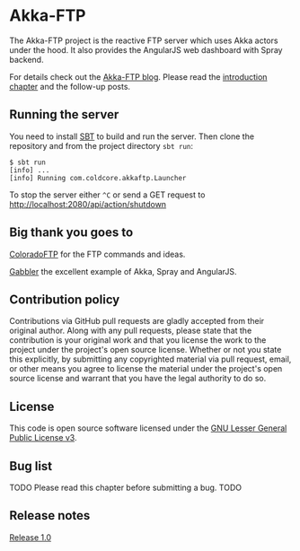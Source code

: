 # Akka-FTP

The Akka-FTP project is the reactive FTP server which uses Akka actors under the hood. It also provides the AngularJS web dashboard with Spray backend.

For details check out the [Akka-FTP blog](http://akka-ftp.blogspot.co.uk).
Please read the [introduction chapter](http://akka-ftp.blogspot.co.uk/2015/12/introduction-to-akka-ftp.html) and the follow-up posts.

## Running the server ##

You need to install [SBT](http://www.scala-sbt.org) to build and run the server. Then clone the repository and from the project directory `sbt run`:

```
$ sbt run
[info] ...
[info] Running com.coldcore.akkaftp.Launcher
```

To stop the server either `^C` or send a GET request to [http://localhost:2080/api/action/shutdown](http://localhost:2080/api/action/shutdown)

## Big thank you goes to ##

[ColoradoFTP](https://bitbucket.org/nolife/coloradoftp) for the FTP commands and ideas.

[Gabbler](https://github.com/hseeberger/gabbler) the excellent example of Akka, Spray and AngularJS.

## Contribution policy ##

Contributions via GitHub pull requests are gladly accepted from their original author. Along with any pull requests, please state that the contribution is your original work and that you license the work to the project under the project's open source license. Whether or not you state this explicitly, by submitting any copyrighted material via pull request, email, or other means you agree to license the material under the project's open source license and warrant that you have the legal authority to do so.

## License ##

This code is open source software licensed under the [GNU Lesser General Public License v3](http://www.gnu.org/licenses/lgpl-3.0.en.html).


## Bug list ##

TODO Please read this chapter before submitting a bug. TODO

## Release notes ##

[Release 1.0](http://akka-ftp.blogspot.co.uk/2015/12/akka-ftp-release-10.html)
